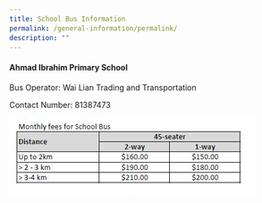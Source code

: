 ```yaml
---
title: School Bus Information
permalink: /general-information/permalink/
description: ""
---
```

#### Ahmad Ibrahim Primary School

Bus Operator: Wai Lian Trading and Transportation

Contact Number: 81387473

![](/images/school%20bus%20info%202023.JPG)